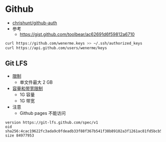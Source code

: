 # Github

* [chrishunt/github-auth](https://github.com/chrishunt/github-auth)
* 参考
  * https://gist.github.com/toolbear/ac62691d6f59812a6710


```bash
curl https://github.com/wenerme.keys >> ~/.ssh/authorized_keys
curl https://api.github.com/users/wenerme/keys
```

## Git LFS
* [限制](https://docs.github.com/en/github/managing-large-files/about-git-large-file-storage)
  * 单文件最大 2 GB
* [容量和带宽限制](https://docs.github.com/en/github/managing-large-files/about-storage-and-bandwidth-usage)
  * 1G 容量
  * 1G 带宽
* 注意
  * Github pages 不能访问

```
version https://git-lfs.github.com/spec/v1
oid sha256:4cac19622fc3ada9c0fdeadb33f88f367b541f38b89102a3f1261ac81fd5bcb5
size 84977953
```
